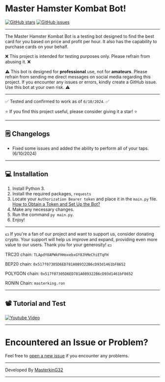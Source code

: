 # Master Hamster Kombat Bot!

[![GitHub stars](https://img.shields.io/github/stars/masterking32/MasterHamsterKombatBot.svg)](https://github.com/masterking32/MasterHamsterKombatBot/stargazers)
[![GitHub issues](https://img.shields.io/github/issues/masterking32/MasterHamsterKombatBot.svg)](https://github.com/masterking32/MasterHamsterKombatBot/issues)

<hr>

The Master Hamster Kombat Bot is a testing bot designed to find the best card for you based on price and profit per hour. It also has the capability to purchase cards on your behalf.

❌ This project is intended for testing purposes only. Please refrain from abusing it. ❌

⚠️ This bot is designed for **professional** use, not for **amateurs**. Please refrain from sending me direct messages on social media regarding this project. If you encounter any issues or errors, kindly create a GitHub issue. Use this bot at your own risk. ⚠️

<hr>

✅ Tested and confirmed to work as of `6/10/2024`. ✅

⭐ If you find this project useful, please consider giving it a star! ⭐

<hr>

## 🗒️ Changelogs

- Fixed some issues and added the ability to perform all of your taps. (6/10/2024)

<hr>

## 💻 Installation

1. Install Python 3.
2. Install the required packages, `requests`
3. Locate your `Authorization Bearer token` and place it in the `main.py` file. [How to Obtain a Token and Set Up the Bot?](https://www.youtube.com/watch?v=cjWE7DmMFgw)
4. Make any necessary changes.
5. Run the command `py main.py`.
6. Enjoy!

<hr>

💵 If you're a fan of our project and want to support us, consider donating crypto. Your support will help us improve and expand, providing even more value to our users. Thank you for your generosity! 💵

TRC20 chain:
`TLApdY8APWkFHHoxebxGY8JhMeChiETqFH`

BEP20 chain:
`0x517f07305D6ED781A089322B6cD93d1461bF8652`

POLYGON chain:
`0x517f07305D6ED781A089322B6cD93d1461bF8652`

RONIN Chain:
`masterking.ron`

<hr>

## 📽️ Tutorial and Test

<a href="https://www.youtube.com/watch?v=cjWE7DmMFgw">
  <img align="center" src="https://raw.githubusercontent.com/masterking32/MasterHamsterKombatBot/main/thumbnail.png" alt="Youtube Video" />
</a>

---

# Encountered an Issue or Problem?

Feel free to [open a new issue](https://github.com/masterking32/MasterHamsterKombatBot/issues) if you encounter any problems.

---

Developed By [MasterkinG32](https://github.com/masterking32)

<hr>
